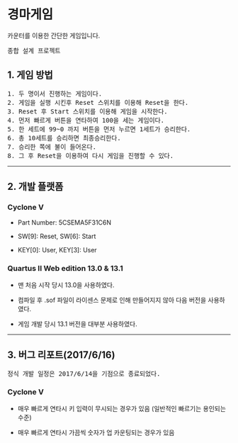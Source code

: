 경마게임
===
카운터를 이용한 간단한 게임입니다.

<pre>종합 설계 프로젝트
</pre>

## 1. 게임 방법
<pre>1. 두 명이서 진행하는 게임이다.
2. 게임을 실행 시킨후 Reset 스위치를 이용해 Reset을 한다.
3. Reset 후 Start 스위치를 이용해 게임을 시작한다.
4. 먼저 빠르게 버튼을 연타하여 100을 세는 게임이다.
5. 한 세트에 99~0 까지 버튼을 먼저 누르면 1세트가 승리한다.
6. 총 10세트를 승리하면 최종승리한다.
7. 승리한 쪽에 불이 들어온다.
8. 그 후 Reset을 이용하여 다시 게임을 진행할 수 있다.
</pre>

---

## 2. 개발 플랫폼

### Cyclone V

- Part Number: 5CSEMA5F31C6N

- SW[9]: Reset, SW[6]: Start

- KEY[0]: User, KEY[3]: User


### Quartus II Web edition 13.0 & 13.1
- 맨 처음 시작 당시 13.0을 사용하였다.

- 컴파일 후 .sof 파일이 라이센스 문제로 인해 만들어지지 않아 다음 버전을 사용하였다.

- 게임 개발 당시 13.1 버전을 대부분 사용하였다.

---

## 3. 버그 리포트(2017/6/16)

<pre>정식 개발 일정은 2017/6/14을 기점으로 종료되었다.</pre>

### Cyclone V

 - 매우 빠르게 연타시 키 입력이 무시되는 경우가 있음 (일반적인 빠르기는 용인되는 수준)

 - 매우 빠르게 연타시 가끔씩 숫자가 업 카운팅되는 경우가 있음
